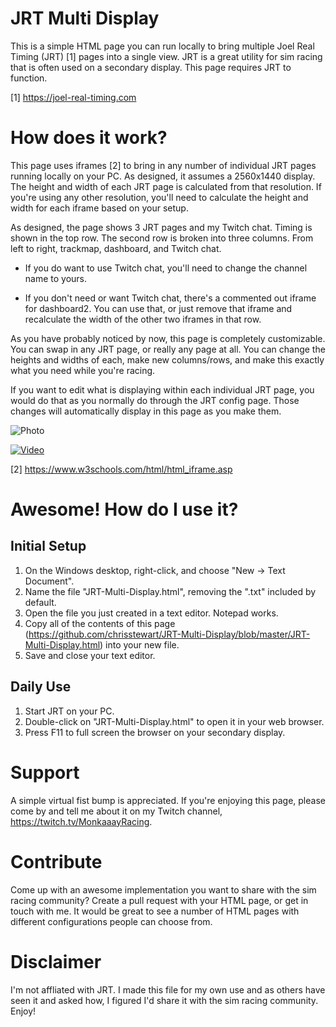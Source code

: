 # JRT Multi Display

This is a simple HTML page you can run locally to bring multiple Joel Real Timing (JRT) [1] pages into a single view.  JRT is a great utility for sim racing that is often used on a secondary display.  This page requires JRT to function.

[1] https://joel-real-timing.com

# How does it work?

This page uses iframes [2] to bring in any number of individual JRT pages running locally on your PC.  As designed, it assumes a 2560x1440 display.  The height and width of each JRT page is calculated from that resolution.  If you're using any other resolution, you'll need to calculate the height and width for each iframe based on your setup.

As designed, the page shows 3 JRT pages and my Twitch chat.  Timing is shown in the top row.  The second row is broken into three columns.  From left to right, trackmap, dashboard, and Twitch chat.

* If you do want to use Twitch chat, you'll need to change the channel name to yours.

* If you don't need or want Twitch chat, there's a commented out iframe for dashboard2.  You can use that, or just remove that iframe and recalculate the width of the other two iframes in that row.

As you have probably noticed by now, this page is completely customizable.  You can swap in any JRT page, or really any page at all.  You can change the heights and widths of each, make new columns/rows, and make this exactly what you need while you're racing.

If you want to edit what is displaying within each individual JRT page, you would do that as you normally do through the JRT config page.  Those changes will automatically display in this page as you make them.

![Photo](https://i.imgur.com/ercFO2J.jpg)

[![Video](http://img.youtube.com/vi/jJ-znyQPHdY/0.jpg)](https://www.youtube.com/watch?v=jJ-znyQPHdY "Video")

[2] https://www.w3schools.com/html/html_iframe.asp

# Awesome!  How do I use it?

## Initial Setup

1) On the Windows desktop, right-click, and choose "New -> Text Document".
2) Name the file "JRT-Multi-Display.html", removing the ".txt" included by default.
3) Open the file you just created in a text editor.  Notepad works.
4) Copy all of the contents of this page (https://github.com/chrisstewart/JRT-Multi-Display/blob/master/JRT-Multi-Display.html) into your new file.
5) Save and close your text editor.

## Daily Use

1) Start JRT on your PC.
2) Double-click on "JRT-Multi-Display.html" to open it in your web browser.
3) Press F11 to full screen the browser on your secondary display.

# Support

A simple virtual fist bump is appreciated.  If you're enjoying this page, please come by and tell me about it on my Twitch channel, https://twitch.tv/MonkaaayRacing.

# Contribute

Come up with an awesome implementation you want to share with the sim racing community?  Create a pull request with your HTML page, or get in touch with me.  It would be great to see a number of HTML pages with different configurations people can choose from.

# Disclaimer

I'm not affliated with JRT.  I made this file for my own use and as others have seen it and asked how, I figured I'd share it with the sim racing community.  Enjoy!
